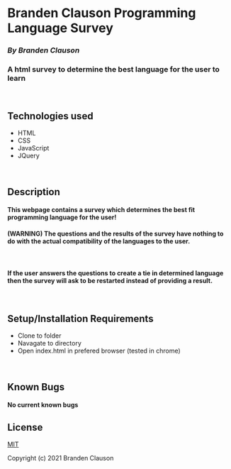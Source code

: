 # Branden Clauson Programming Language Survey

### ***By Branden Clauson***
### A html survey to determine the best language for the user to learn

<p>&nbsp<p>

## **Technologies used**

* HTML
* CSS
* JavaScript
* JQuery

<p>&nbsp<p>

## **Description**

#### This webpage contains a survey which determines the best fit programming language for the user!
#### (WARNING) The questions and the results of the survey have nothing to do with the actual compatibility of the languages to the user. 

<p>&nbsp<p>

#### If the user answers the questions to create a tie in determined language then the survey will ask to be restarted instead of providing a result.


<p>&nbsp<p>

## **Setup/Installation Requirements**
* Clone to folder
* Navagate to directory
* Open index.html in prefered browser (tested in chrome)

<p>&nbsp<p>

## **Known Bugs**

#### No current known bugs

## **License**

[MIT](LICENSE.txt)

Copyright (c) 2021 Branden Clauson



